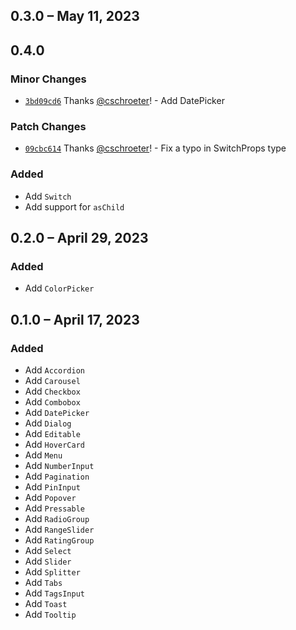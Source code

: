 ## 0.3.0 – May 11, 2023

## 0.4.0

### Minor Changes

- [`3bd09cd6`](https://github.com/chakra-ui/ark/commit/3bd09cd601da92588eaeb52ebf88b3fec3613585) Thanks [@cschroeter](https://github.com/cschroeter)! - Add DatePicker

### Patch Changes

- [`09cbc614`](https://github.com/chakra-ui/ark/commit/09cbc61413bef1bbb4c885e95ab3a8ab87d53884) Thanks [@cschroeter](https://github.com/cschroeter)! - Fix a typo in SwitchProps type

### Added

- Add `Switch`
- Add support for `asChild`

## 0.2.0 – April 29, 2023

### Added

- Add `ColorPicker`

## 0.1.0 – April 17, 2023

### Added

- Add `Accordion`
- Add `Carousel`
- Add `Checkbox`
- Add `Combobox`
- Add `DatePicker`
- Add `Dialog`
- Add `Editable`
- Add `HoverCard`
- Add `Menu`
- Add `NumberInput`
- Add `Pagination`
- Add `PinInput`
- Add `Popover`
- Add `Pressable`
- Add `RadioGroup`
- Add `RangeSlider`
- Add `RatingGroup`
- Add `Select`
- Add `Slider`
- Add `Splitter`
- Add `Tabs`
- Add `TagsInput`
- Add `Toast`
- Add `Tooltip`
